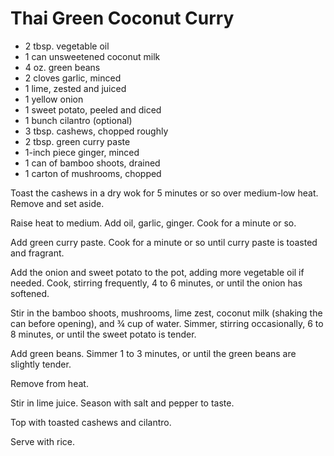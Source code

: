 # Thai Green Coconut Curry

- 2 tbsp. vegetable oil
- 1 can unsweetened coconut milk
- 4 oz. green beans
- 2 cloves garlic, minced
- 1 lime, zested and juiced
- 1 yellow onion
- 1 sweet potato, peeled and diced
- 1 bunch cilantro (optional)
- 3 tbsp. cashews, chopped roughly
- 2 tbsp. green curry paste
- 1-inch piece ginger, minced
- 1 can of bamboo shoots, drained
- 1 carton of mushrooms, chopped

Toast the cashews in a dry wok for 5 minutes or so over medium-low heat. Remove
and set aside.

Raise heat to medium. Add oil, garlic, ginger. Cook for a minute or so.

Add green curry paste. Cook for a minute or so until curry paste is toasted and
fragrant.

Add the onion and sweet potato to the pot, adding more vegetable oil if needed.
Cook, stirring frequently, 4 to 6 minutes, or until the onion has softened.

Stir in the bamboo shoots, mushrooms, lime zest, coconut milk (shaking the can
before opening), and ¾ cup of water. Simmer, stirring occasionally, 6 to 8
minutes, or until the sweet potato is tender.

Add green beans. Simmer 1 to 3 minutes, or until the green beans are slightly
tender.

Remove from heat.

Stir in lime juice. Season with salt and pepper to taste.

Top with toasted cashews and cilantro.

Serve with rice.
